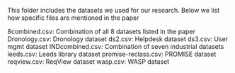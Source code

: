 This folder includes the datasets we used for our research. Below we list how specific files are mentioned in the paper

8combined.csv: Combination of all 8 datasets listed in the paper
Dronology.csv: Dronology dataset
ds2.csv: Helpdesk dataset
ds3.csv: User mgmt dataset
INDcombined.csv: Combination of seven industrial datasets
leeds.csv: Leeds library dataset
promise-reclass.csv: PROMISE dataset 
reqview.csv: ReqView dataset
wasp.csv: WASP dataset
